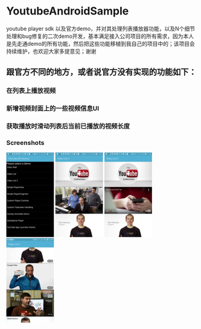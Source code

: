 # YoutubeAndroidSample
youtube player sdk 以及官方demo，并对其处理列表播放器功能，以及N个细节处理和bug修复的二次demo开发，基本满足接入公司项目的所有需求，因为本人是先走通demo的所有功能，然后把这些功能移植到我自己的项目中的；该项目会持续维护，也欢迎大家多提意见；谢谢

## 跟官方不同的地方，或者说官方没有实现的功能如下：
### 在列表上播放视频
### 新增视频封面上的一些视频信息UI
### 获取播放时滑动列表后当前已播放的视频长度

### Screenshots


<img src="screenshots/guide1.png" width="25%" />
<img src="screenshots/guide2.png" width="25%" />
<img src="screenshots/guide3.png" width="25%" />
<img src="screenshots/guide4.png" width="25%" />